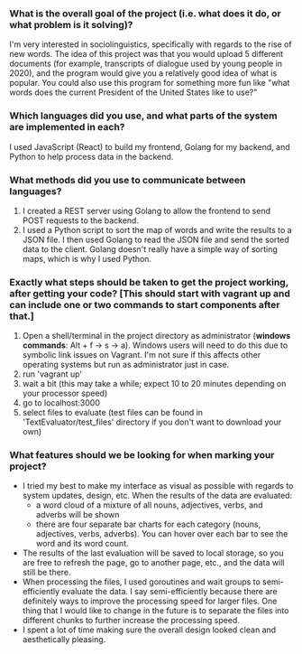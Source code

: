 ### What is the overall goal of the project (i.e. what does it do, or what problem is it solving)?
I'm very interested in sociolinguistics, specifically with regards to the rise of new words. The idea of this project was that you would upload 5 different documents (for example, 
transcripts of dialogue used by young people in 2020), and the program would give you a relatively good idea of what is popular. You could also use this program for something more
fun like "what words does the current President of the United States like to use?"
### Which languages did you use, and what parts of the system are implemented in each?
I used JavaScript (React) to build my frontend, Golang for my backend, and Python to help process data in the backend.
### What methods did you use to communicate between languages?
1. I created a REST server using Golang to allow the frontend to send POST requests to the backend.
2. I used a Python script to sort the map of words and write the results to a JSON file. I then used Golang to read the JSON file and send the sorted data to the client. Golang doesn't really have a simple way of sorting maps, which is why I used Python.
### Exactly what steps should be taken to get the project working, after getting your code? [This should start with vagrant up and can include one or two commands to start components after that.]
1. Open a shell/terminal in the project directory as administrator (**windows commands**: Alt + f -> s -> a). Windows users will need to do this due to symbolic link issues on Vagrant. I'm not sure if this affects other operating systems but run as administrator just in case.
2. run 'vagrant up'
3. wait a bit (this may take a while; expect 10 to 20 minutes depending on your processor speed)
4. go to localhost:3000
5. select files to evaluate (test files can be found in 'TextEvaluator/test_files' directory if you don't want to download your own)
### What features should we be looking for when marking your project?
- I tried my best to make my interface as visual as possible with regards to system updates, design, etc. When the results of the data are evaluated:
  - a word cloud of a mixture of all nouns, adjectives, verbs, and adverbs will be shown
  - there are four separate bar charts for each category (nouns, adjectives, verbs, adverbs). You can hover over each bar to see the word and its word count.
- The results of the last evaluation will be saved to local storage, so you are free to refresh the page, go to another page, etc., and the data will still be there.
- When processing the files, I used goroutines and wait groups to semi-efficiently evaluate the data. I say semi-efficiently because there are definitely ways to improve the processing speed for larger files.
One thing that I would like to change in the future is to separate the files into different chunks to further increase the processing speed.
- I spent a lot of time making sure the overall design looked clean and aesthetically pleasing. 

